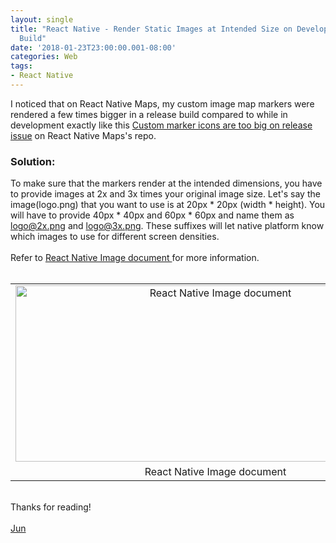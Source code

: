 ```yaml
---
layout: single
title: "React Native - Render Static Images at Intended Size on Development and Release
  Build"
date: '2018-01-23T23:00:00.001-08:00'
categories: Web
tags:
- React Native
---
```


I noticed that on React Native Maps, my custom image map markers were rendered a few times bigger in a release build compared to while in development exactly like this <a href="https://github.com/react-community/react-native-maps/issues/1422" target="_blank">Custom marker icons are too big on release issue</a> on React Native Maps's repo.<br /><h3>Solution:</h3>To make sure that the markers render at the intended dimensions, you have to provide images at 2x and 3x times your original image size. Let's say the image(logo.png) that you want to use is at 20px * 20px (width * height). You will have to provide 40px * 40px and 60px * 60px and name them as logo@2x.png and logo@3x.png. These suffixes will let native platform know which images to use for different screen densities.<br /><br />Refer to <a href="https://facebook.github.io/react-native/docs/images.html" target="_blank">React Native Image document&nbsp;</a>for more information.<br /><div class="separator" style="clear: both; text-align: center;"></div><br /><table align="center" cellpadding="0" cellspacing="0" class="tr-caption-container" style="margin-left: auto; margin-right: auto; text-align: center;"><tbody><tr><td style="text-align: center;"><a href="http://3.bp.blogspot.com/-WCMVDBa083k/WsxoCNFcGLI/AAAAAAAABGQ/rbUvSuTgijMUpHUwGTphUnAuhxOHgIVlACK4BGAYYCw/s1600/react-native-image-size.png" imageanchor="1" style="margin-left: auto; margin-right: auto;"><img alt="React Native Image document" border="0" height="282" src="https://3.bp.blogspot.com/-WCMVDBa083k/WsxoCNFcGLI/AAAAAAAABGQ/rbUvSuTgijMUpHUwGTphUnAuhxOHgIVlACK4BGAYYCw/s640/react-native-image-size.png" title="React Native Image document" width="640" /></a></td></tr><tr><td class="tr-caption" style="text-align: center;">React Native Image document</td></tr></tbody></table><br />Thanks for reading!<br /><br /><a href="http://www.language-diary.com/p/jun711-language-diary.html" target="_blank">Jun</a>